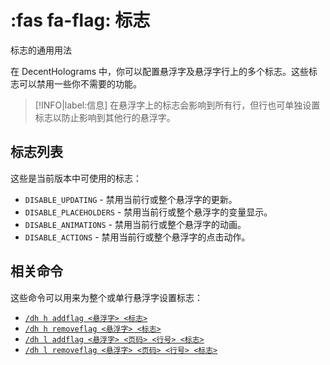 # :fas fa-flag: 标志
标志的通用用法

在 DecentHolograms 中，你可以配置悬浮字及悬浮字行上的多个标志。这些标志可以禁用一些你不需要的功能。

> [!INFO|label:信息]
> 在悬浮字上的标志会影响到所有行，但行也可单独设置标志以防止影响到其他行的悬浮字。

## 标志列表

这些是当前版本中可使用的标志：

* `DISABLE_UPDATING` - 禁用当前行或整个悬浮字的更新。
* `DISABLE_PLACEHOLDERS` - 禁用当前行或整个悬浮字的变量显示。
* `DISABLE_ANIMATIONS` - 禁用当前行或整个悬浮字的动画。
* `DISABLE_ACTIONS` - 禁用当前行或整个悬浮字的点击动作。

## 相关命令


这些命令可以用来为整个或单行悬浮字设置标志：

* [`/dh h addflag <悬浮字> <标志>`](general.commands.hologram.md#dh-h-addflag-悬浮字-标志)
* [`/dh h removeflag <悬浮字> <标志>`](general.commands.hologram.md#dh-h-removeflag-悬浮字-标志)
* [`/dh l addflag <悬浮字> <页码> <行号> <标志>`](general.commands.hologram-line.md#dh-l-addflag-悬浮字-页码-行号-标志)
* [`/dh l removeflag <悬浮字> <页码> <行号> <标志>`](general.commands.hologram-line.md#dh-l-removeflag-悬浮字-页码-行号-标志)
